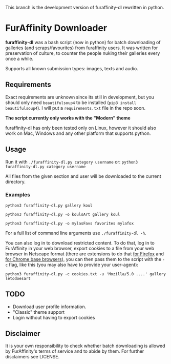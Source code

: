 This branch is the development version of furaffinity-dl rewritten in python.

# FurAffinity Downloader
**furaffinity-dl** was a bash script (now in python) for batch downloading of galleries (and scraps/favourites) from furaffinity users.
It was written for preservation of culture, to counter the people nuking their galleries every once a while.

Supports all known submission types: images, texts and audio.

## Requirements
Exact requirements are unknown since its still in development, but you should only need `beautifulsoup4` to be installed (`pip3 install beautifulsoup4`). I will put a `requirements.txt` file in the repo soon.

**The script currently only works with the "Modern" theme**

furaffinity-dl has only been tested only on Linux, however it should also work on Mac, Windows and any other platform that supports python.

## Usage
Run it with
 `./furaffinity-dl.py category username`
or:
 `python3 furaffinity-dl.py category username`

All files from the given section and user will be downloaded to the current directory.

### Examples
 `python3 furaffinity-dl.py gallery koul`

 `python3 furaffinity-dl.py -o koulsArt gallery koul`

 `python3 furaffinity-dl.py -o mylasFavs favorites mylafox`

For a full list of command line arguments use `./furaffinity-dl -h`.

You can also log in to download restricted content. To do that, log in to FurAffinity in your web browser, export cookies to a file from your web browser in Netscape format (there are extensions to do that [for Firefox](https://addons.mozilla.org/en-US/firefox/addon/ganbo/) and [for Chrome base browsers](https://chrome.google.com/webstore/detail/cookiestxt/njabckikapfpffapmjgojcnbfjonfjfg)), you can then pass them to the script with the `-c` flag, like this (you may also have to provide your user-agent):

 `python3 furaffinity-dl.py -c cookies.txt -u 'Mozilla/5.0 ....' gallery letodoesart`

## TODO

 - Download user profile information.
 - "Classic" theme support
 - Login without having to export cookies

## Disclaimer
It is your own responsibility to check whether batch downloading is allowed by FurAffinity's terms of service and to abide by them. For further disclaimers see LICENSE.
